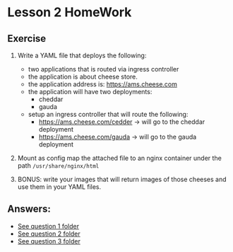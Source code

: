 # Lesson 2 HomeWork

## Exercise

1. Write a YAML file that deploys the following:
   - two applications that is routed via ingress controller
   - the application is about cheese store.
   - the application address is: https://ams.cheese.com
   - the application will have two deployments:
     - cheddar
     - gauda
   - setup an ingress controller that will route the following:
     - https://ams.cheese.com/cedder -> will go to the cheddar deployment
     - https://ams.cheese.com/gauda -> will go to the gauda deployment
2. Mount as config map the attached file to an nginx container under the path `/usr/share/nginx/html`

3. BONUS: write your images that will return images of those cheeses and use them in your YAML files.

## Answers:

- [See question 1 folder](https://github.com/khjomaa/DevOpsAdvanced/tree/master/Lesson2/question_1)
- [See question 2 folder](https://github.com/khjomaa/DevOpsAdvanced/tree/master/Lesson2/question_2)
- [See question 3 folder](https://github.com/khjomaa/DevOpsAdvanced/tree/master/Lesson2/question_3_bonus)
